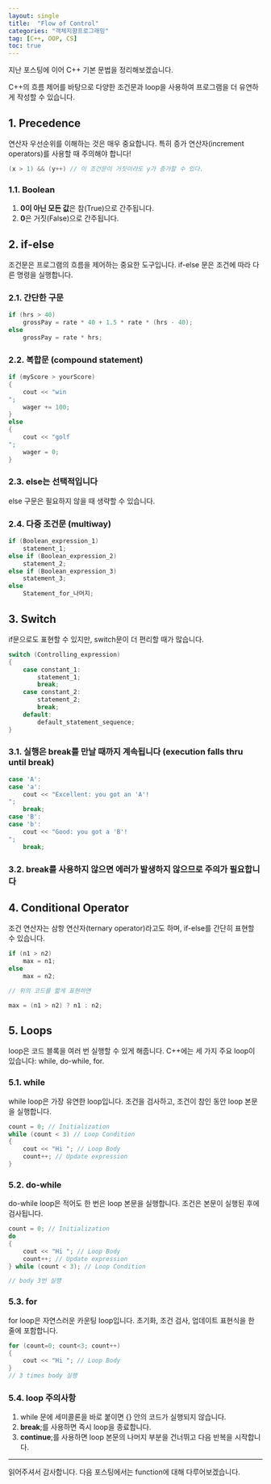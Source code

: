 ```yaml
---
layout: single
title:  "Flow of Control"
categories: "객체지향프로그래밍"
tag: [C++, OOP, CS]
toc: true
---
```


지난 포스팅에 이어 C++ 기본 문법을 정리해보겠습니다.

C++의 흐름 제어를 바탕으로 다양한 조건문과 loop을 사용하여 프로그램을 더 유연하게 작성할 수 있습니다.


## 1. Precedence

연산자 우선순위를 이해하는 것은 매우 중요합니다. 특히 증가 연산자(increment operators)를 사용할 때 주의해야 합니다!

```cpp
(x > 1) && (y++) // 이 조건문이 거짓이라도 y가 증가할 수 있다.
```

### 1.1. Boolean

1. **0이 아닌 모든 값**은 참(True)으로 간주됩니다.
2. **0**은 거짓(False)으로 간주됩니다.

## 2. if-else

조건문은 프로그램의 흐름을 제어하는 중요한 도구입니다. if-else 문은 조건에 따라 다른 명령을 실행합니다.

### 2.1. 간단한 구문

```cpp
if (hrs > 40)
    grossPay = rate * 40 + 1.5 * rate * (hrs - 40);
else
    grossPay = rate * hrs;
```

### 2.2. 복합문 (compound statement)

```cpp
if (myScore > yourScore)
{
    cout << "win
";
    wager += 100;
}
else
{
    cout << "golf
";
    wager = 0;
}
```

### 2.3. else는 선택적입니다

else 구문은 필요하지 않을 때 생략할 수 있습니다.

### 2.4. 다중 조건문 (multiway)

```cpp
if (Boolean_expression_1)
    statement_1;
else if (Boolean_expression_2)
    statement_2;
else if (Boolean_expression_3)
    statement_3;
else
    Statement_for_나머지;
```

## 3. Switch

if문으로도 표현할 수 있지만, switch문이 더 편리할 때가 많습니다.

```cpp
switch (Controlling_expression)
{
    case constant_1:
        statement_1;
        break;
    case constant_2:
        statement_2;
        break;
    default:
        default_statement_sequence;
}
```

### 3.1. 실행은 break를 만날 때까지 계속됩니다 (execution falls thru until break)

```cpp
case 'A':
case 'a':
    cout << "Excellent: you got an 'A'!
";
    break;
case 'B':
case 'b':
    cout << "Good: you got a 'B'!
";
    break;
```

### 3.2. break를 사용하지 않으면 에러가 발생하지 않으므로 주의가 필요합니다

## 4. Conditional Operator

조건 연산자는 삼항 연산자(ternary operator)라고도 하며, if-else를 간단히 표현할 수 있습니다.

```cpp
if (n1 > n2)
    max = n1;
else
    max = n2;

// 위의 코드를 짧게 표현하면

max = (n1 > n2) ? n1 : n2;
```

## 5. Loops

loop은 코드 블록을 여러 번 실행할 수 있게 해줍니다. C++에는 세 가지 주요 loop이 있습니다: while, do-while, for.

### 5.1. while

while loop은 가장 유연한 loop입니다. 조건을 검사하고, 조건이 참인 동안 loop 본문을 실행합니다.

```cpp
count = 0; // Initialization
while (count < 3) // Loop Condition
{
    cout << "Hi "; // Loop Body
    count++; // Update expression
}
```

### 5.2. do-while

do-while loop은 적어도 한 번은 loop 본문을 실행합니다. 조건은 본문이 실행된 후에 검사됩니다.

```cpp
count = 0; // Initialization
do
{
    cout << "Hi "; // Loop Body
    count++; // Update expression
} while (count < 3); // Loop Condition

// body 3번 실행
```

### 5.3. for

for loop은 자연스러운 카운팅 loop입니다. 초기화, 조건 검사, 업데이트 표현식을 한 줄에 포함합니다.

```cpp
for (count=0; count<3; count++)
{
    cout << "Hi "; // Loop Body
}
// 3 times body 실행
```

### 5.4. loop 주의사항

1. while 문에 세미콜론을 바로 붙이면 {} 안의 코드가 실행되지 않습니다.
2. **break**;를 사용하면 즉시 loop을 종료합니다.
3. **continue**;를 사용하면 loop 본문의 나머지 부분을 건너뛰고 다음 반복을 시작합니다.

---

읽어주셔서 감사합니다.
다음 포스팅에서는 function에 대해 다루어보겠습니다.